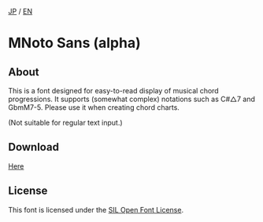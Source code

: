 [JP](README.md) / [EN](README-EN.md) 

# MNoto Sans (alpha)

## About

This is a font designed for easy-to-read display of musical chord progressions.
It supports (somewhat complex) notations such as C#△7 and GbmM7-5.
Please use it when creating chord charts.

(Not suitable for regular text input.)


## Download

[Here](font)


## License

This font is licensed under the [SIL Open Font License](https://scripts.sil.org/cms/scripts/page.php?site_id=nrsi&id=OFL).
